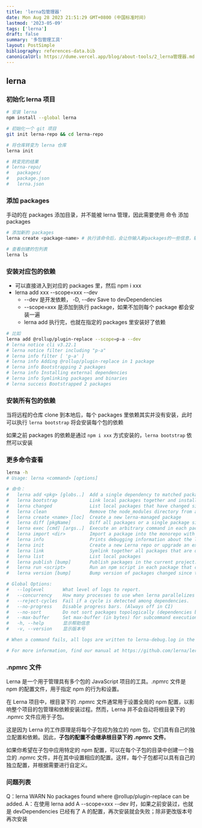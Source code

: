 ```yaml
---
title: 'lerna包管理器'
date: Mon Aug 28 2023 21:51:29 GMT+0800 (中国标准时间)
lastmod: '2023-05-09'
tags: ['lerna']
draft: false
summary: '多包管理工具'
layout: PostSimple
bibliography: references-data.bib
canonicalUrl: https://dume.vercel.app/blog/about-tools/2_lerna管理器.md
---
```


## lerna

### 初始化 lerna 项目

```bash
# 安装 lerna
npm install --global lerna

# 初始化一个 git 项目
git init lerna-repo && cd lerna-repo

# 将仓库转变为 lerna 仓库
lerna init

# 转变完的结果
# lerna-repo/
#   packages/
#   package.json
#   lerna.json
```

### 添加 packages

手动的在 packages 添加目录，并不能被 lerna 管理，因此需要使用 命令 添加 packages

```bash
# 添加新的 packages
lerna create <package-name> # 执行该命令后，会让你输入新packages的一些信息，输入完就会生成一个基本的包结构

# 查看创建的包列表
lerna ls
```

### 安装对应包的依赖

- 可以直接进入到对应的 packages 里，然后 npm i xxx
- lerna add xxx --scope=xxx --dev
  - --dev 是开发依赖， -D, --dev Save to devDependencies
  - --scope=xxx 是添加到执行 package，如果不加则每个 package 都会安装一遍
  - lerna add 执行完，也就在指定的 packages 里安装好了依赖

```bash
# 比如
lerna add @rollup/plugin-replace --scope=p-a --dev
# lerna notice cli v3.22.1
# lerna notice filter including "p-a"
# lerna info filter [ 'p-a' ]
# lerna info Adding @rollup/plugin-replace in 1 package
# lerna info Bootstrapping 2 packages
# lerna info Installing external dependencies
# lerna info Symlinking packages and binaries
# lerna success Bootstrapped 2 packages
```

### 安装所有包的依赖

当将远程的仓库 clone 到本地后，每个 packages 里依赖其实并没有安装，此时可以执行 `lerna bootstrap` 将会安装每个包的依赖

如果之前 packages 的依赖是通过 `npm i xxx` 方式安装的，`lerna bootstrap` 依然可以安装

### 更多命令查看

```bash
lerna -h
# Usage: lerna <command> [options]

# 命令：
#   lerna add <pkg> [globs..]  Add a single dependency to matched packages
#   lerna bootstrap            Link local packages together and install remaining package dependencies
#   lerna changed              List local packages that have changed since the last tagged release      [aliases: updated]
#   lerna clean                Remove the node_modules directory from all packages
#   lerna create <name> [loc]  Create a new lerna-managed package
#   lerna diff [pkgName]       Diff all packages or a single package since the last release
#   lerna exec [cmd] [args..]  Execute an arbitrary command in each package
#   lerna import <dir>         Import a package into the monorepo with commit history
#   lerna info                 Prints debugging information about the local environment
#   lerna init                 Create a new Lerna repo or upgrade an existing repo to the current version of Lerna.
#   lerna link                 Symlink together all packages that are dependencies of each other
#   lerna list                 List local packages                                                   [aliases: ls, la, ll]
#   lerna publish [bump]       Publish packages in the current project.
#   lerna run <script>         Run an npm script in each package that contains that script
#   lerna version [bump]       Bump version of packages changed since the last release.

# Global Options:
#   --loglevel       What level of logs to report.                                                 [字符串] [默认值: info]
#   --concurrency    How many processes to use when lerna parallelizes tasks.                           [数字] [默认值: 8]
#   --reject-cycles  Fail if a cycle is detected among dependencies.                                                [布尔]
#   --no-progress    Disable progress bars. (Always off in CI)                                                      [布尔]
#   --no-sort        Do not sort packages topologically (dependencies before dependents).                           [布尔]
#   --max-buffer     Set max-buffer (in bytes) for subcommand execution                                             [数字]
#   -h, --help       显示帮助信息                                                                                   [布尔]
#   -v, --version    显示版本号                                                                                     [布尔]

# When a command fails, all logs are written to lerna-debug.log in the current working directory.

# For more information, find our manual at https://github.com/lerna/lerna
```

### .npmrc 文件

Lerna 是一个用于管理具有多个包的 JavaScript 项目的工具。.npmrc 文件是 npm 的配置文件，用于指定 npm 的行为和设置。

在 Lerna 项目中，根目录下的 .npmrc 文件通常用于设置全局的 npm 配置，以影响整个项目的包管理和依赖安装过程。然而，Lerna 并不会自动将根目录下的 .npmrc 文件应用于子包。

这是因为 Lerna 的工作原理是将每个子包视为独立的 npm 包，它们具有自己的独立配置和依赖。因此，**子包的配置不会继承根目录下的 .npmrc 文件**。

如果你希望在子包中应用特定的 npm 配置，可以在每个子包的目录中创建一个独立的 .npmrc 文件，并在其中设置相应的配置。这样，每个子包都可以具有自己的独立配置，并根据需要进行自定义。

### 问题列表

Q：lerna WARN No packages found where @rollup/plugin-replace can be added.
A：在使用 lerna add A --scope=xxx --dev 时，如果之前安装过，也就是 devDependencies 已经有了 A 的配置，再次安装就会失败；除非更改版本号再次安装
